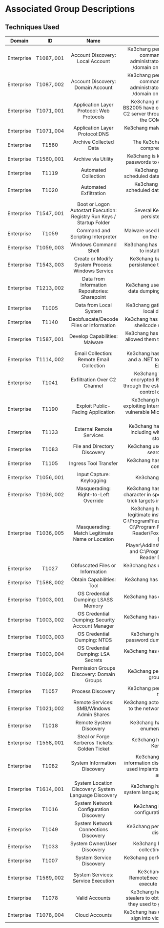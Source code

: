 # Associated Group Descriptions
## Techniques Used
| Domain | ID | Name  | Use |
|:------:|:--:|:-----:|:---:|
|Enterprise|T1087,.001|Account Discovery: Local Account|Ke3chang performs account discovery using commands such as net localgroup administrators and net group "REDACTED" /domain on specific permissions groups.|
|Enterprise|T1087,.002|Account Discovery: Domain Account|Ke3chang performs account discovery using commands such as net localgroup administrators and net group "REDACTED" /domain on specific permissions groups.|
Enterprise|T1071,.001|Application Layer Protocol: Web Protocols|Ke3chang malware including RoyalCli and BS2005 have communicated over HTTP with the C2 server through Internet Explorer (IE) by using the COM interface IWebBrowser2.|
Enterprise|T1071,.004|Application Layer Protocol:DNS|Ke3chang malware RoyalDNS has used DNS for C2.|
|Enterprise|T1560|Archive Collected Data|The Ke3chang group has been known to compress data before exfiltration.|
|Enterprise|T1560,.001|Archive via Utility|Ke3chang is known to use 7Zip and RAR with passwords to encrypt data prior to exfiltration.|
|Enterprise|T1119|Automated Collection|Ke3chang has performed frequent and scheduled data collection from victim networks.|
|Enterprise|T1020|Automated Exfiltration|Ke3chang has performed frequent and scheduled data exfiltration from compromised networks.|
|Enterprise|T1547,.001|Boot or Logon Autostart Execution: Registry Run Keys / Startup Folder|Several Ke3chang backdoors achieved persistence by adding a Run key.|
|Enterprise|T1059|Command and Scripting Interpreter|Malware used by Ke3chang can run commands on the command-line interface.|
|Enterprise|T1059,.003|Windows Command Shell|Ke3chang has used batch scripts in its malware to install persistence mechanisms.|
|Enterprise|T1543,.003|Create or Modify System Process: Windows Service|Ke3chang backdoor RoyalDNS established persistence through adding a service called Nwsapagent.|
|Enterprise|T1213,.002|Data from Information Repositories: Sharepoint|Ke3chang used a SharePoint enumeration and data dumping tool known as spwebmember.|
|Enterprise|T1005|Data from Local System|Ke3chang gathered information and files from local directories for exfiltration.|
|Enterprise|T1140|Deobfuscate/Decode Files or Information|Ke3chang has deobfuscated Base64-encoded shellcode strings prior to loading them.|
|Enterprise|T1587,.001|Develop Capabilities: Malware|Ke3chang has developed custom malware that allowed them to maintain persistence on victim networks.|
|Enterprise|T1114,.002|Email Collection: Remote Email Collection|Ke3chang has used compromised credentials and a .NET tool to dump data from Microsoft Exchange mailboxes.|
|Enterprise	|T1041|Exfiltration Over C2 Channel|Ke3chang transferred compressed and encrypted RAR files containing exfiltration through the established backdoor command and control channel during operations.|
|Enterprise	|T1190|Exploit Public-Facing Application|Ke3chang has compromised networks by exploiting Internet-facing applications, including vulnerable Microsoft Exchange and SharePoint servers.|
|Enterprise|T1133|External Remote Services|Ke3chang has gained access through VPNs including with compromised accounts and stolen VPN certificates.|
|Enterprise|T1083|File and Directory Discovery|Ke3chang uses command-line interaction to search files and directories.|
|Enterprise|T1105|Ingress Tool Transfer|Ke3chang has used tools to download files to compromised machines.|
|Enterprise|T1056,.001|Input Capture: Keylogging|Ke3chang has used keyloggers.[2][4]
|Enterprise|T1036,.002|Masquerading: Right-to-Left Override|Ke3chang has used the right-to-left override character in spearphishing attachment names to trick targets into executing .scr and .exe files.|
|Enterprise|T1036,.005|Masquerading: Match Legitimate Name or Location|Ke3chang has dropped their malware into legitimate installed software paths including: C:\ProgramFiles\Realtek\Audio\HDA\AERTSr.exe, C:\Program Files (x86)\Foxit Software\Foxit Reader\FoxitRdr64.exe, C:\Program Files (x86)\Adobe\Flash Player\AddIns\airappinstaller\airappinstall.exe, and C:\Program Files (x86)\Adobe\Acrobat Reader DC\Reader\AcroRd64.exe.|
|Enterprise|T1027|Obfuscated Files or Information|Ke3chang has used Base64-encoded shellcode strings.|
|Enterprise|T1588,.002|Obtain Capabilities: Tool|Ke3chang has obtained and used tools such as Mimikatz.|
|Enterprise|T1003,.001|OS Credential Dumping: LSASS Memory|Ke3chang has dumped credentials, including by using Mimikatz.|
|Enterprise|T1003,.002|OS Credential Dumping: Security Account Manager|Ke3chang has dumped credentials, including by using gsecdump.|
|Enterprise|T1003,.003|OS Credential Dumping: NTDS|Ke3chang has used NTDSDump and other password dumping tools to gather credentials.|
|Enterprise|T1003,.004|OS Credential Dumping: LSA Secrets|Ke3chang has dumped credentials, including by using gsecdump.|
|Enterprise|T1069,.002|Permission Groups Discovery: Domain Groups|Ke3chang performs discovery of permission groups net group /domain.|
|Enterprise|T1057|Process Discovery|Ke3chang performs process discovery using tasklist commands.|
|Enterprise|T1021;.002|Remote Services: SMB/Windows Admin Shares|Ke3chang actors have been known to copy files to the network shares of other computers to move laterally.|
|Enterprise|T1018|Remote System Discovery|Ke3chang has used network scanning and enumeration tools, including Ping.|
|Enterprise|T1558,.001|Steal or Forge Kerberos Tickets: Golden Ticket|Ke3chang has used Mimikatz to generate Kerberos golden tickets.|
|Enterprise|T1082|System Information Discovery|Ke3chang performs operating system information discovery using systeminfo and has used implants to identify the system language and computer name.|
|Enterprise|T1614,.001|System Location Discovery: System Language Discovery|Ke3chang has used implants to collect the system language ID of a compromised machine.|
|Enterprise|T1016|System Network Configuration Discovery|Ke3chang has performed local network configuration discovery using ipconfig.|
|Enterprise|T1049|System Network Connections Discovery|Ke3chang performs local network connection discovery using netstat.|
|Enterprise|T1033|System Owner/User Discovery|Ke3chang has used implants capable of collecting the signed-in username.|
|Enterprise|T1007|System Service Discovery|Ke3chang performs service discovery using net start commands.|
|Enterprise|T1569,.002|System Services: Service Execution|Ke3chang has used a tool known as RemoteExec (similar to PsExec) to remotely execute batch scripts and binaries.|
|Enterprise|T1078|Valid Accounts|Ke3chang has used credential dumpers or stealers to obtain legitimate credentials, which they used to gain access to victim accounts.|
|Enterprise|T1078,.004|Cloud Accounts|Ke3chang has used compromised credentials to sign into victims’ Microsoft 365 accounts.|
